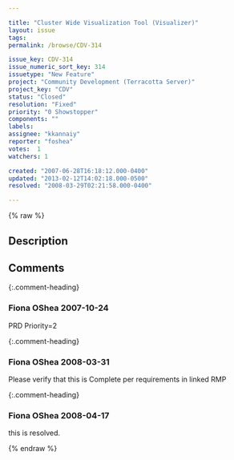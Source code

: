 ```yaml
---

title: "Cluster Wide Visualization Tool (Visualizer)"
layout: issue
tags: 
permalink: /browse/CDV-314

issue_key: CDV-314
issue_numeric_sort_key: 314
issuetype: "New Feature"
project: "Community Development (Terracotta Server)"
project_key: "CDV"
status: "Closed"
resolution: "Fixed"
priority: "0 Showstopper"
components: ""
labels: 
assignee: "kkannaiy"
reporter: "foshea"
votes:  1
watchers: 1

created: "2007-06-28T16:18:12.000-0400"
updated: "2013-02-12T14:02:18.000-0500"
resolved: "2008-03-29T02:21:58.000-0400"

---
```




{% raw %}



## Description

<div markdown="1" class="description">



</div>

## Comments


{:.comment-heading}
### **Fiona OShea** <span class="date">2007-10-24</span>

<div markdown="1" class="comment">

PRD Priority=2

</div>


{:.comment-heading}
### **Fiona OShea** <span class="date">2008-03-31</span>

<div markdown="1" class="comment">

Please verify that this is Complete per requirements in linked RMP

</div>


{:.comment-heading}
### **Fiona OShea** <span class="date">2008-04-17</span>

<div markdown="1" class="comment">

this is resolved.

</div>



{% endraw %}
